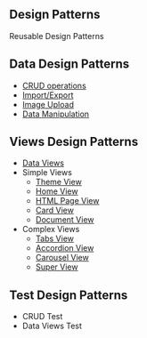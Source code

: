 ## Design Patterns

Reusable Design Patterns


## Data Design Patterns

* [CRUD operations](CRUD)
* [Import/Export](ImportExport) 
* [Image Upload](ImageUpload)
* [Data Manipulation](DataManipulation)


## Views Design Patterns

* [Data Views](DataViews)
* Simple Views
    * [Theme View](ViewInheritance)
    * [Home View](CustomView)
    * [HTML Page View](HtmlView)
    * [Card View](CardView)
    * [Document View](DocumentView)
* Complex Views
    * [Tabs View](TabsView)
    * [Accordion View](Accordion)
    * [Carousel View](Carousel)
    * [Super View](SuperView) 


## Test Design Patterns

* CRUD Test
* Data Views Test
